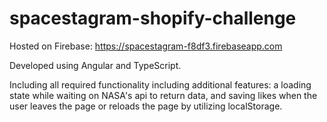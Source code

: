 # spacestagram-shopify-challenge

Hosted on Firebase: https://spacestagram-f8df3.firebaseapp.com

Developed using Angular and TypeScript.

Including all required functionality including additional features: a loading state while waiting on NASA's api to return data, and saving likes when the user leaves the page or reloads the page by utilizing localStorage.
